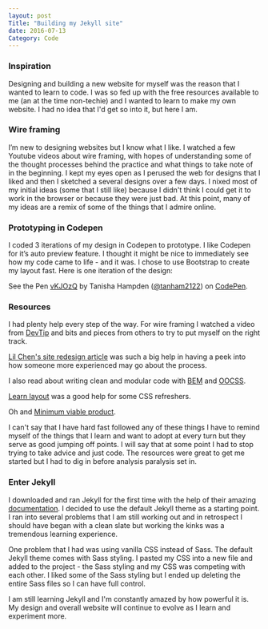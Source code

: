 ```yaml
---
layout: post
Title: "Building my Jekyll site"
date: 2016-07-13
Category: Code
---
```


### Inspiration 

Designing and building a new website for myself was the reason that I wanted to learn to code. I was so fed up with the free resources available to me (an at the time non-techie) and I wanted to learn to make my own website. I had no idea that I'd get so into it, but here I am. 

### Wire framing 
   
I’m new to designing websites but I know what I like. I watched a few Youtube videos about wire framing, with hopes of understanding some of the thought processes behind the practice and what things to take note of in the beginning. I kept my eyes open as I perused the web for designs that I liked and then I sketched a several designs over a few days. I nixed most of my initial ideas (some that I still like) because I didn't think I could get it to work in the browser or because they were just bad. At this point, many of my ideas are a remix of some of the things that I admire online.


### Prototyping in Codepen

I coded 3 iterations of my design in Codepen to prototype. I like Codepen for it’s auto preview feature. I thought it might be nice to immediately see how my code came to life - and it was. I chose to use Bootstrap to create my layout fast. Here is one iteration of the design: 

<p data-height="265" data-theme-id="0" data-slug-hash="vKJOzQ" data-default-tab="html,result" data-user="tanham2122" data-embed-version="2" class="codepen">See the Pen <a href="https://codepen.io/tanham2122/pen/vKJOzQ/">vKJOzQ</a> by Tanisha Hampden (<a href="http://codepen.io/tanham2122">@tanham2122</a>) on <a href="http://codepen.io">CodePen</a>.</p>
<script async src="//assets.codepen.io/assets/embed/ei.js"></script>


### Resources

I had plenty help every step of the way. For wire framing I watched a video from [DevTip](https://www.youtube.com/watch?v=PQO47_AP6lo) and bits and pieces from others to try to put myself on the right track. 

[Lil Chen's site redesign article](http://lilchen.com/blog/site-redesign-process/) was such a big help in having a peek into how someone more experienced may go about the process. 

I also read about writing clean and modular code with [BEM](http://csswizardry.com/2013/01/mindbemding-getting-your-head-round-bem-syntax/) and [OOCSS](https://toddmotto.com/getting-started-with-object-orientated-css-oocss-creating-a-button-kit/). 

[Learn layout](http://learnlayout.com/) was a good help for some CSS refreshers.

Oh and [Minimum viable product](http://blog.crisp.se/2016/01/25/henrikkniberg/making-sense-of-mvp). 

I can't say that I have hard fast followed any of these things I have to remind myself of the things that I learn and want to adopt at every turn but they serve as good jumping off points. I will say that at some point I had to stop trying to take advice and just code. The resources were great to get me started but I had to dig in before analysis paralysis set in. 


### Enter Jekyll

I downloaded and ran Jekyll for the first time with the help of their amazing [documentation](https://jekyllrb.com/docs/home/). I decided to use the default Jekyll theme as a starting point. I ran into several problems that I am still working out and in retrospect I should have began with a clean slate but working the kinks was a tremendous learning experience. 


One problem that I had was using vanilla CSS instead of Sass. The default Jekyll theme comes with Sass styling. I pasted my CSS into a new file and added to the project - the Sass styling and my CSS was competing with each other. I liked some of the Sass styling but I ended up deleting the entire Sass files so I can have full control. 

I am still learning Jekyll and I'm constantly amazed by how powerful it is. My design and overall website will continue to evolve as I learn and experiment more. 

